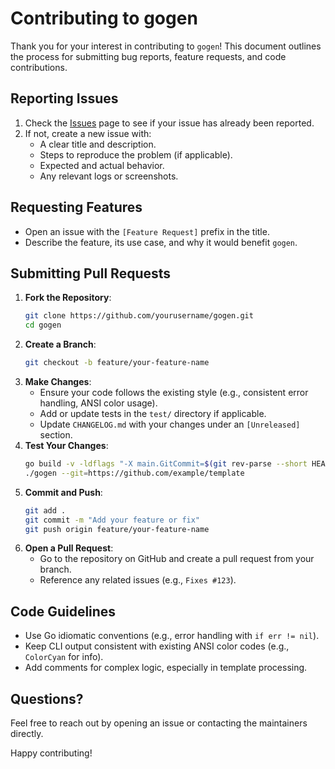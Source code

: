 # Contributing to gogen

Thank you for your interest in contributing to `gogen`! This document outlines the process for submitting bug reports,
feature requests, and code contributions.

## Reporting Issues

1. Check the [Issues](https://github.com/yourusername/gogen/issues) page to see if your issue has already been reported.
2. If not, create a new issue with:
    - A clear title and description.
    - Steps to reproduce the problem (if applicable).
    - Expected and actual behavior.
    - Any relevant logs or screenshots.

## Requesting Features

- Open an issue with the `[Feature Request]` prefix in the title.
- Describe the feature, its use case, and why it would benefit `gogen`.

## Submitting Pull Requests

1. **Fork the Repository**:
   ```bash
   git clone https://github.com/yourusername/gogen.git
   cd gogen
   ```
2. **Create a Branch**:
   ```bash
   git checkout -b feature/your-feature-name
   ```
3. **Make Changes**:
    - Ensure your code follows the existing style (e.g., consistent error handling, ANSI color usage).
    - Add or update tests in the `test/` directory if applicable.
    - Update `CHANGELOG.md` with your changes under an `[Unreleased]` section.
4. **Test Your Changes**:
   ```bash
   go build -v -ldflags "-X main.GitCommit=$(git rev-parse --short HEAD)" -o gogen ./main.go
   ./gogen --git=https://github.com/example/template
   ```
5. **Commit and Push**:
   ```bash
   git add .
   git commit -m "Add your feature or fix"
   git push origin feature/your-feature-name
   ```
6. **Open a Pull Request**:
    - Go to the repository on GitHub and create a pull request from your branch.
    - Reference any related issues (e.g., `Fixes #123`).

## Code Guidelines

- Use Go idiomatic conventions (e.g., error handling with `if err != nil`).
- Keep CLI output consistent with existing ANSI color codes (e.g., `ColorCyan` for info).
- Add comments for complex logic, especially in template processing.

## Questions?

Feel free to reach out by opening an issue or contacting the maintainers directly.

Happy contributing!
